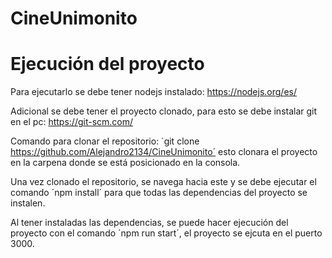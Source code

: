 # CineUnimonito

# Ejecución del proyecto

Para ejecutarlo se debe tener nodejs instalado: https://nodejs.org/es/

Adicional se debe tener el proyecto clonado, para esto se debe instalar git en el pc: https://git-scm.com/

Comando para clonar el repositorio: ´git clone https://github.com/Alejandro2134/CineUnimonito´ esto clonara el proyecto en la carpena donde se está posicionado en la consola.

Una vez clonado el repositorio, se navega hacia este y se debe ejecutar el comando ´npm install´ para que todas las dependencias del proyecto se instalen.

Al tener instaladas las dependencias, se puede hacer ejecución del proyecto con el comando ´npm run start´, el proyecto se ejcuta en el puerto 3000.

